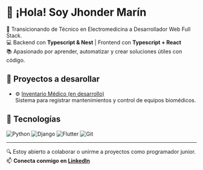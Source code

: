 # 👋 ¡Hola! Soy Jhonder Marín

🎯 Transicionando de Técnico en Electromedicina a Desarrollador Web Full Stack.  
💻 Backend con **Typescript & Nest** | Frontend con **Typescript + React**  
📚 Apasionado por aprender, automatizar y crear soluciones útiles con código.

## 🚀 Proyectos a desarollar

- ⚙️ [Inventario Médico (en desarrollo)](https://github.com/tu-user/inventario-medico)  
  Sistema para registrar mantenimientos y control de equipos biomédicos.

## 🔧 Tecnologías

![Python](https://img.shields.io/badge/Python-3776AB?style=flat&logo=python&logoColor=white)
![Django](https://img.shields.io/badge/Django-092E20?style=flat&logo=django&logoColor=white)
![Flutter](https://img.shields.io/badge/Flutter-02569B?style=flat&logo=flutter&logoColor=white)
![Git](https://img.shields.io/badge/Git-F05032?style=flat&logo=git&logoColor=white)

---

🔍 Estoy abierto a colaborar o unirme a proyectos como programador junior.  
📫 **Conecta conmigo en [LinkedIn](https://www.linkedin.com/in/jhonder-marin-95a29817b)**

